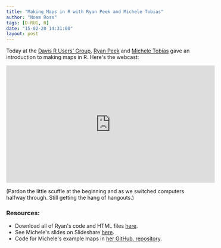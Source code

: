 ```yaml
---
title: "Making Maps in R with Ryan Peek and Michele Tobias"
author: "Noam Ross"
tags: [D-RUG, R]
date: "15-02-20 14:31:00"
layout: post
--- 
```


Today at the [Davis R Users' Group](http://www.noamross.net/davis-r-users-group.html), [Ryan Peek](http://ucdavis.academia.edu/RyanPeek) and [Michele Tobias](https://sites.google.com/site/mtobiasresearch/) gave an introduction to making maps in R. Here's the webcast:

<iframe width="560" height="315" src="http://www.youtube.com/embed/7wNkCeE9SCU" frameborder="0" allowfullscreen></iframe>

(Pardon the little scuffle at the beginning and as we switched computers halfway through. Still getting the hang of hangouts.)

### Resources:

-   Download all of Ryan's code and HTML files [here](http://www.noamross.net/files/makingmaps.zip).
-   See Michele's slides on Slideshare [here](http://www.slideshare.net/MicheleTobias/leafletr).
-   Code for Michele's example maps in [her GitHub. repository](https://github.com/MicheleTobias/maps).

